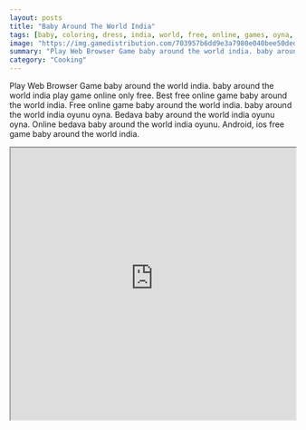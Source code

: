 ```yaml
---
layout: posts
title: "Baby Around The World India"
tags: [baby, coloring, dress, india, world, free, online, games, oyna, game, free, games, play, play, games]
image: "https://img.gamedistribution.com/703957b6dd9e3a7980e040bee50ded65.jpg"
summary: "Play Web Browser Game baby around the world india. baby around the world india play game online only free. Best free online game baby around the world india. Free online game baby around the world india. baby around the world india oyunu oyna. Bedava baby around the world india oyunu oyna. Online bedava baby around the world india oyunu. Android, ios free game baby around the world india."
category: "Cooking"
---
```


Play Web Browser Game baby around the world india. baby around the world india play game online only free. Best free online game baby around the world india. Free online game baby around the world india. baby around the world india oyunu oyna. Bedava baby around the world india oyunu oyna. Online bedava baby around the world india oyunu. Android, ios free game baby around the world india.

<iframe width="100%" height="480px;" src="https://flash.gamedistribution.com?game=703957b6dd9e3a7980e040bee50ded65"></iframe>